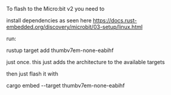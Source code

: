 To flash to the Micro:bit v2 you need to

install dependencies as seen here
https://docs.rust-embedded.org/discovery/microbit/03-setup/linux.html

run: 

rustup target add thumbv7em-none-eabihf

just once. this just adds the architecture to the available targets

then just flash it with

cargo embed --target thumbv7em-none-eabihf 


